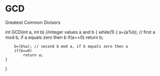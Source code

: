 GCD
===

Greatest Common Divisors


int GCD(int a, int b) //integer values a and b 
{
  while(1)
	{
		a=(a%b); // first a mod b, if a equals zero then b
		if(a==0)
			return b;

		b=(b%a); // second b mod a, if b equals zero then a
		if(b==0)
			return a; 
	}
	
}
